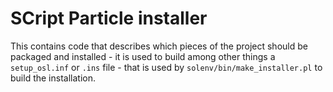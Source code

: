 # SCript Particle installer

This contains code that describes which pieces of the project should
be packaged and installed - it is used to build among other things
a `setup_osl.inf` or `.ins` file - that is used by `solenv/bin/make_installer.pl`
to build the installation.

